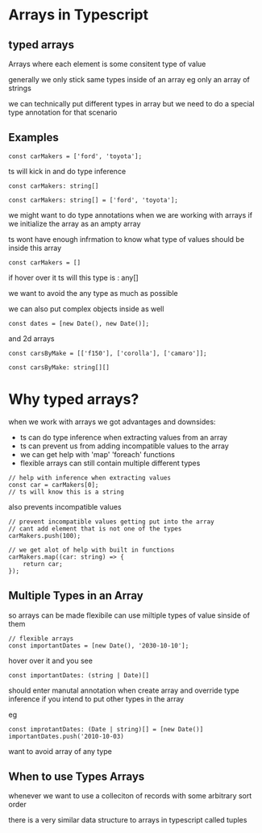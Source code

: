 # Arrays in Typescript

## typed arrays

Arrays where each element is some consitent type of value

generally we only stick same types inside of an array eg only an array of strings

we can technically put different types in array but we need to do a special type annotation for that scenario

## Examples

```
const carMakers = ['ford', 'toyota'];
```

ts will kick in and do type inference

```
const carMakers: string[]
```

```
const carMakers: string[] = ['ford', 'toyota'];
```

we might want to do type annotations when we are working with arrays if we initialize the array as an ampty array

ts wont have enough infrmation to know what type of values should be inside this array

```
const carMakers = []
```

if hover over it
ts will this type is : any[]

we want to avoid the any type as much as possible

we can also put complex objects inside as well

```
const dates = [new Date(), new Date()];
```

and 2d arrays

```
const carsByMake = [['f150'], ['corolla'], ['camaro']];
```

```
const carsByMake: string[][]
```

# Why typed arrays?

when we work with arrays we got advantages and downsides:

-   ts can do type inference when extracting values from an array
-   ts can prevent us from adding incompatible values to the array
-   we can get help with 'map' 'foreach' functions
-   flexible arrays can still contain multiple different types

```
// help with inference when extracting values
const car = carMakers[0];
// ts will know this is a string
```

also prevents incompatible values

```
// prevent incompatible values getting put into the array
// cant add element that is not one of the types
carMakers.push(100);
```

```
// we get alot of help with built in functions
carMakers.map((car: string) => {
	return car;
});
```

## Multiple Types in an Array

so arrays can be made flexibile can use miltiple types of value sinside of them

```
// flexible arrays
const importantDates = [new Date(), '2030-10-10'];
```

hover over it and you see

```
const importantDates: (string | Date)[]
```

should enter manutal annotation when create array and override type inference if you intend to put other types in the array

eg

```
const improtantDates: (Date | string)[] = [new Date()]
importantDates.push('2010-10-03)
```

want to avoid array of any type

## When to use Types Arrays

whenever we want to use a colleciton of records with some arbitrary sort order

there is a very similar data structure to arrays in typescript called tuples
